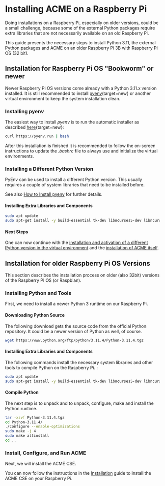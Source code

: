 # Installing ACME on a Raspberry Pi

Doing installations on a Raspberry Pi, especially on older versions, could be a small challenge, because some of the external Python packages require extra libraries that are not necessarily available on an old Raspberry Pi.

This guide presents the necessary steps to install Python 3.11, the external Python packages and ACME on an older Raspberry Pi 3B with Raspberry Pi OS (32 bit).

## Installation for Raspberry Pi OS "Bookworm" or newer

Newer Raspberry Pi OS versions come already with a Python 3.11.x version installed. It is still recommended to install [pyenv](https://github.com/pyenv/pyenv)(target=new} or another virtual environment to keep the system installation clean.


### Installing pyenv

The easiest way to install *pyenv* is to run the automatic installer as described [here](https://github.com/pyenv/pyenv#automatic-installer){target=new}:

```bash title="pyenv Automatic Installation"
curl https://pyenv.run | bash
```

After this installation is finished it is recommended to follow the on-screen instructions to update the *.bashrc* file to always use and initialize the virtual environments.

### Installing a Different Python Version

PyEnv can be used to install a different Python version. This usually requires a couple of system libraries that need to be installed before.

See also [How to Install pyenv](HowTo-pyenv.md) for further details.

#### Installing Extra Libraries and Components 

```sh title="Install Extra Components and Libraries"
sudo apt update
sudo apt-get install -y build-essential tk-dev libncurses5-dev libncursesw5-dev libreadline6-dev libdb5.3-dev libgdbm-dev libsqlite3-dev libssl-dev libbz2-dev libexpat1-dev liblzma-dev zlib1g-dev libffi-dev libatlas-base-dev libgeos-dev gfortran git cmake libpq-dev
```

#### Next Steps

One can now continue with the [installation and activation of a different Python version in the virtual environment](HowTo-pyenv.md) and the [installation of ACME itself](../setup/Installation.md).

## Installation for older Raspberry Pi OS Versions

This section describes the installation process on older (also 32bit) versions of the Raspberry PI OS (or Raspbian).

### Installing Python and Tools

First, we need to install a newer Python 3 runtime on our Raspberry Pi.

#### Downloading Python Source

The following download gets the source code from the official Python repository. It could be a newer version of Python as well, of course.

```sh title="Download Python"
wget https://www.python.org/ftp/python/3.11.4/Python-3.11.4.tgz
```

#### Installing Extra Libraries and Components

The following commands install the necessary system libraries and other tools to compile Python on the Raspberry Pi. :

```sh title="Install Extra Components and Libraries"
sudo apt update
sudo apt-get install -y build-essential tk-dev libncurses5-dev libncursesw5-dev libreadline6-dev libdb5.3-dev libgdbm-dev libsqlite3-dev libssl-dev libbz2-dev libexpat1-dev liblzma-dev zlib1g-dev libffi-dev libatlas-base-dev libgeos-dev gfortran git cmake libpq-dev
```

#### Compile Python

The next step is to unpack and to unpack, configure, make and install the Python runtime.

```sh title="Compile Python"
tar -xzvf Python-3.11.4.tgz 
cd Python-3.11.4/
./configure --enable-optimizations
sudo make -j 4
sudo make altinstall
cd ..
```

### Install, Configure, and Run ACME

Next, we will install the ACME CSE. 

You can now follow the instructions in the [Installation](../setup/Installation.md) guide to install the ACME CSE on your Raspberry Pi.



 